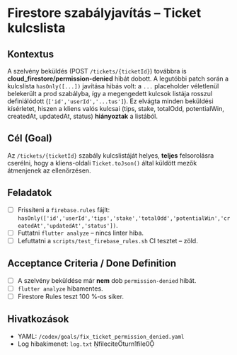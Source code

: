 # Firestore szabályjavítás – Ticket kulcslista

## Kontextus

A szelvény beküldés (POST `/tickets/{ticketId}`) továbbra is **cloud\_firestore/permission-denied** hibát dobott. A legutóbbi patch során a kulcslista `hasOnly([...])` javítása hibás volt: a `...` placeholder véletlenül belekerült a prod szabályba, így a megengedett kulcsok listája rosszul definiálódott (`['id','userId','...tus']`). Ez elvágta minden beküldési kísérletet, hiszen a kliens valós kulcsai (tips, stake, totalOdd, potentialWin, createdAt, updatedAt, status) **hiányoztak** a listából.

## Cél (Goal)

Az `/tickets/{ticketId}` szabály kulcslistáját helyes, **teljes** felsorolásra cserélni, hogy a kliens-oldali `Ticket.toJson()` által küldött mezők átmenjenek az ellenőrzésen.

## Feladatok

* [ ] Frissíteni a `firebase.rules` fájlt: `hasOnly(['id','userId','tips','stake','totalOdd','potentialWin','createdAt','updatedAt','status'])`.
* [ ] Futtatni `flutter analyze` – nincs linter hiba.
* [ ] Lefuttatni a `scripts/test_firebase_rules.sh` CI tesztet – zöld.

## Acceptance Criteria / Done Definition

* [ ] A szelvény beküldése már **nem** dob `permission-denied` hibát.
* [ ] `flutter analyze` hibamentes.
* [ ] Firestore Rules teszt 100 %‐os siker.

## Hivatkozások

* YAML: `/codex/goals/fix_ticket_permission_denied.yaml`
* Log hibakimenet: `log.txt` fileciteturn1file0
